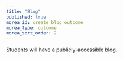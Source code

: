 ```yaml
---
title: "Blog"
published: true
morea_id: create_blog_outcome
morea_type: outcome
morea_sort_order: 2
---
```


Students will have a publicly-accessible blog.
